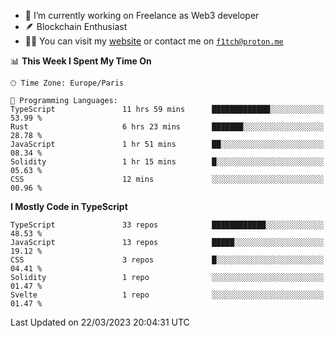 - 🔭 I’m currently working on Freelance as Web3 developer
- 🪶 Blockchain Enthusiast
- 👨‍💻 You can visit my [website](https://f1tch.xyz) or contact me on [`f1tch@proton.me`](mailto:f1tch@proton.me)

<!--START_SECTION:waka-->
📊 **This Week I Spent My Time On** 

```text
🕑︎ Time Zone: Europe/Paris

💬 Programming Languages: 
TypeScript               11 hrs 59 mins      █████████████░░░░░░░░░░░░   53.99 % 
Rust                     6 hrs 23 mins       ███████░░░░░░░░░░░░░░░░░░   28.78 % 
JavaScript               1 hr 51 mins        ██░░░░░░░░░░░░░░░░░░░░░░░   08.34 % 
Solidity                 1 hr 15 mins        █░░░░░░░░░░░░░░░░░░░░░░░░   05.63 % 
CSS                      12 mins             ░░░░░░░░░░░░░░░░░░░░░░░░░   00.96 % 
```

**I Mostly Code in TypeScript** 

```text
TypeScript               33 repos            ████████████░░░░░░░░░░░░░   48.53 % 
JavaScript               13 repos            █████░░░░░░░░░░░░░░░░░░░░   19.12 % 
CSS                      3 repos             █░░░░░░░░░░░░░░░░░░░░░░░░   04.41 % 
Solidity                 1 repo              ░░░░░░░░░░░░░░░░░░░░░░░░░   01.47 % 
Svelte                   1 repo              ░░░░░░░░░░░░░░░░░░░░░░░░░   01.47 % 
```




 Last Updated on 22/03/2023 20:04:31 UTC
<!--END_SECTION:waka-->

